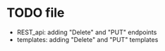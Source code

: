 # TODO file
- REST_api: adding "Delete" and "PUT" endpoints
- templates: adding "Delete" and "PUT" templates

